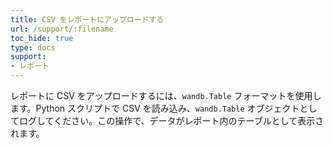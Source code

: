 ```yaml
---
title: CSV をレポートにアップロードする
url: /support/:filename
toc_hide: true
type: docs
support:
- レポート
---
```


レポートに CSV をアップロードするには、`wandb.Table` フォーマットを使用します。Python スクリプトで CSV を読み込み、`wandb.Table` オブジェクトとしてログしてください。この操作で、データがレポート内のテーブルとして表示されます。